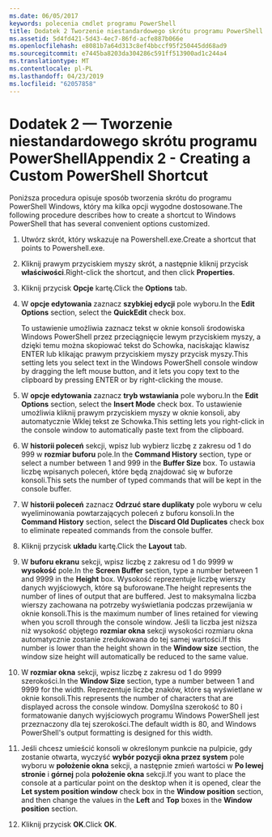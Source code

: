 ```yaml
---
ms.date: 06/05/2017
keywords: polecenia cmdlet programu PowerShell
title: Dodatek 2 Tworzenie niestandardowego skrótu programu PowerShell
ms.assetid: 5d4fd421-5d43-4ec7-86fd-acfe887b066e
ms.openlocfilehash: e8081b7a64d313c8ef4bbccf95f250445dd68ad9
ms.sourcegitcommit: e7445ba8203da304286c591ff513900ad1c244a4
ms.translationtype: MT
ms.contentlocale: pl-PL
ms.lasthandoff: 04/23/2019
ms.locfileid: "62057858"
---
```

# <a name="appendix-2---creating-a-custom-powershell-shortcut"></a><span data-ttu-id="e28f5-103">Dodatek 2 — Tworzenie niestandardowego skrótu programu PowerShell</span><span class="sxs-lookup"><span data-stu-id="e28f5-103">Appendix 2 - Creating a Custom PowerShell Shortcut</span></span>

<span data-ttu-id="e28f5-104">Poniższa procedura opisuje sposób tworzenia skrótu do programu PowerShell Windows, który ma kilka opcji wygodne dostosowane.</span><span class="sxs-lookup"><span data-stu-id="e28f5-104">The following procedure describes how to create a shortcut to Windows PowerShell that has several convenient options customized.</span></span>

1. <span data-ttu-id="e28f5-105">Utwórz skrót, który wskazuje na Powershell.exe.</span><span class="sxs-lookup"><span data-stu-id="e28f5-105">Create a shortcut that points to Powershell.exe.</span></span>

2. <span data-ttu-id="e28f5-106">Kliknij prawym przyciskiem myszy skrót, a następnie kliknij przycisk **właściwości**.</span><span class="sxs-lookup"><span data-stu-id="e28f5-106">Right-click the shortcut, and then click **Properties**.</span></span>

3. <span data-ttu-id="e28f5-107">Kliknij przycisk **Opcje** kartę.</span><span class="sxs-lookup"><span data-stu-id="e28f5-107">Click the **Options** tab.</span></span>

4. <span data-ttu-id="e28f5-108">W **opcje edytowania** zaznacz **szybkiej edycji** pole wyboru.</span><span class="sxs-lookup"><span data-stu-id="e28f5-108">In the **Edit Options** section, select the **QuickEdit** check box.</span></span>

    <span data-ttu-id="e28f5-109">To ustawienie umożliwia zaznacz tekst w oknie konsoli środowiska Windows PowerShell przez przeciągnięcie lewym przyciskiem myszy, a dzięki temu można skopiować tekst do Schowka, naciskając klawisz ENTER lub klikając prawym przyciskiem myszy przycisk myszy.</span><span class="sxs-lookup"><span data-stu-id="e28f5-109">This setting lets you select text in the Windows PowerShell console window by dragging the left mouse button, and it lets you copy text to the clipboard by pressing ENTER or by right-clicking the mouse.</span></span>

5. <span data-ttu-id="e28f5-110">W **opcje edytowania** zaznacz **tryb wstawiania** pole wyboru.</span><span class="sxs-lookup"><span data-stu-id="e28f5-110">In the **Edit Options** section, select the **Insert Mode** check box.</span></span> <span data-ttu-id="e28f5-111">To ustawienie umożliwia kliknij prawym przyciskiem myszy w oknie konsoli, aby automatycznie Wklej tekst ze Schowka.</span><span class="sxs-lookup"><span data-stu-id="e28f5-111">This setting lets you right-click in the console window to automatically paste text from the clipboard.</span></span>

6. <span data-ttu-id="e28f5-112">W **historii poleceń** sekcji, wpisz lub wybierz liczbę z zakresu od 1 do 999 w **rozmiar buforu** pole.</span><span class="sxs-lookup"><span data-stu-id="e28f5-112">In the **Command History** section, type or select a number between 1 and 999 in the **Buffer Size** box.</span></span> <span data-ttu-id="e28f5-113">To ustawia liczbę wpisanych poleceń, które będą znajdować się w buforze konsoli.</span><span class="sxs-lookup"><span data-stu-id="e28f5-113">This sets the number of typed commands that will be kept in the console buffer.</span></span>

7. <span data-ttu-id="e28f5-114">W **historii poleceń** zaznacz **Odrzuć stare duplikaty** pole wyboru w celu wyeliminowania powtarzających poleceń z buforu konsoli.</span><span class="sxs-lookup"><span data-stu-id="e28f5-114">In the **Command History** section, select the **Discard Old Duplicates** check box to eliminate repeated commands from the console buffer.</span></span>

8. <span data-ttu-id="e28f5-115">Kliknij przycisk **układu** kartę.</span><span class="sxs-lookup"><span data-stu-id="e28f5-115">Click the **Layout** tab.</span></span>

9. <span data-ttu-id="e28f5-116">W **buforu ekranu** sekcji, wpisz liczbę z zakresu od 1 do 9999 w **wysokość** pole.</span><span class="sxs-lookup"><span data-stu-id="e28f5-116">In the **Screen Buffer** section, type a number between 1 and 9999 in the **Height** box.</span></span> <span data-ttu-id="e28f5-117">Wysokość reprezentuje liczbę wierszy danych wyjściowych, które są buforowane.</span><span class="sxs-lookup"><span data-stu-id="e28f5-117">The height represents the number of lines of output that are buffered.</span></span> <span data-ttu-id="e28f5-118">Jest to maksymalna liczba wierszy zachowana na potrzeby wyświetlania podczas przewijania w oknie konsoli.</span><span class="sxs-lookup"><span data-stu-id="e28f5-118">This is the maximum number of lines retained for viewing when you scroll through the console window.</span></span> <span data-ttu-id="e28f5-119">Jeśli ta liczba jest niższa niż wysokość objętego **rozmiar okna** sekcji wysokości rozmiaru okna automatycznie zostanie zredukowana do tej samej wartości.</span><span class="sxs-lookup"><span data-stu-id="e28f5-119">If this number is lower than the height shown in the **Window size** section, the window size height will automatically be reduced to the same value.</span></span>

10. <span data-ttu-id="e28f5-120">W **rozmiar okna** sekcji, wpisz liczbę z zakresu od 1 do 9999 szerokości.</span><span class="sxs-lookup"><span data-stu-id="e28f5-120">In the **Window Size** section, type a number between 1 and 9999 for the width.</span></span> <span data-ttu-id="e28f5-121">Reprezentuje liczbę znaków, które są wyświetlane w oknie konsoli.</span><span class="sxs-lookup"><span data-stu-id="e28f5-121">This represents the number of characters that are displayed across the console window.</span></span> <span data-ttu-id="e28f5-122">Domyślna szerokość to 80 i formatowanie danych wyjściowych programu Windows PowerShell jest przeznaczony dla tej szerokości.</span><span class="sxs-lookup"><span data-stu-id="e28f5-122">The default width is 80, and Windows PowerShell's output formatting is designed for this width.</span></span>

11. <span data-ttu-id="e28f5-123">Jeśli chcesz umieścić konsoli w określonym punkcie na pulpicie, gdy zostanie otwarta, wyczyść **wybór pozycji okna przez system** pole wyboru w **położenie okna** sekcji, a następnie zmień wartości w  **Po lewej stronie** i **górnej** pola **położenie okna** sekcji.</span><span class="sxs-lookup"><span data-stu-id="e28f5-123">If you want to place the console at a particular point on the desktop when it is opened, clear the **Let system position window** check box in the **Window position** section, and then change the values in the **Left** and **Top** boxes in the **Window position** section.</span></span>

12. <span data-ttu-id="e28f5-124">Kliknij przycisk **OK**.</span><span class="sxs-lookup"><span data-stu-id="e28f5-124">Click **OK**.</span></span>